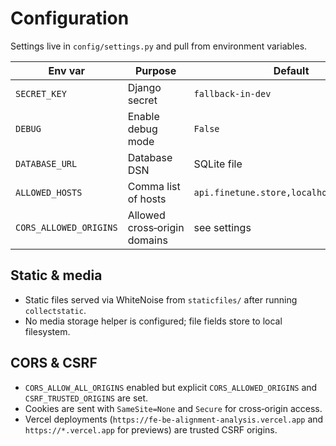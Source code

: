 # Configuration

Settings live in `config/settings.py` and pull from environment variables.

| Env var | Purpose | Default |
|---|---|---|
| `SECRET_KEY` | Django secret | `fallback-in-dev` |
| `DEBUG` | Enable debug mode | `False` |
| `DATABASE_URL` | Database DSN | SQLite file |
| `ALLOWED_HOSTS` | Comma list of hosts | `api.finetune.store,localhost,127.0.0.1` |
| `CORS_ALLOWED_ORIGINS` | Allowed cross‑origin domains | see settings |

## Static & media
- Static files served via WhiteNoise from `staticfiles/` after running `collectstatic`.
- No media storage helper is configured; file fields store to local filesystem.

## CORS & CSRF
- `CORS_ALLOW_ALL_ORIGINS` enabled but explicit `CORS_ALLOWED_ORIGINS` and `CSRF_TRUSTED_ORIGINS` are set.
- Cookies are sent with `SameSite=None` and `Secure` for cross‑origin access.
- Vercel deployments (`https://fe-be-alignment-analysis.vercel.app` and `https://*.vercel.app` for previews) are trusted CSRF origins.

